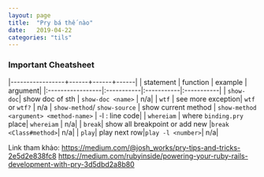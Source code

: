 ```yaml
---
layout: page
title:  "Pry bá thế nào"
date:   2019-04-22
categories: "tils"
---
```


### Important Cheatsheet

|-----------------+------+------+------|
| statement | function  | example | argument|
|:-----------------|:-----------|:-----------|:-----------|
|  `show-doc`| show doc of sth | `show-doc <name>` | n/a|
|  `wtf` | see more exception| `wtf` or `wtf?` | n/a
|  `show-method`/ `show-source` | show current method | `show-method <argument> <method-name>` | -l <line number>: line code|
| `whereiam`  | where `binding.pry` place| `whereiam` | n/a|
| `break`| show all breakpoint or add new |`break <Class#method>`| n/a|
| `play`| play next row|`play -l <number>`| n/a|
  
  Link tham khảo: 
  https://medium.com/@josh_works/pry-tips-and-tricks-2e5d2e838fc8
  https://medium.com/rubyinside/powering-your-ruby-rails-development-with-pry-3d5dbd2a8b80
